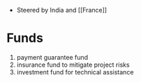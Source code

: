 - Steered by India and [[France]]
# Funds
1. payment guarantee fund
2. insurance fund to mitigate project risks
3. investment fund for technical assistance